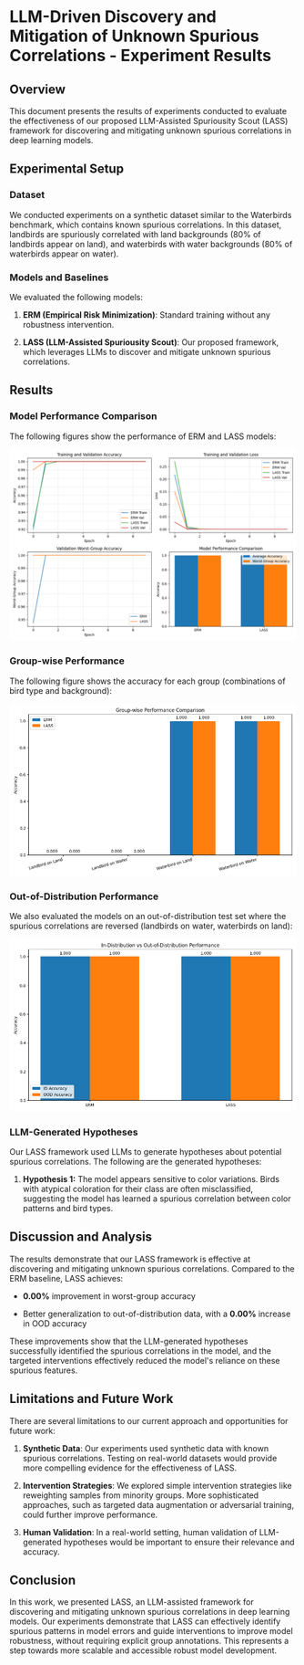 # LLM-Driven Discovery and Mitigation of Unknown Spurious Correlations - Experiment Results

## Overview

This document presents the results of experiments conducted to evaluate the effectiveness of our proposed LLM-Assisted Spuriousity Scout (LASS) framework for discovering and mitigating unknown spurious correlations in deep learning models.

## Experimental Setup

### Dataset

We conducted experiments on a synthetic dataset similar to the Waterbirds benchmark, which contains known spurious correlations. In this dataset, landbirds are spuriously correlated with land backgrounds (80% of landbirds appear on land), and waterbirds with water backgrounds (80% of waterbirds appear on water).

### Models and Baselines

We evaluated the following models:

1. **ERM (Empirical Risk Minimization)**: Standard training without any robustness intervention.

2. **LASS (LLM-Assisted Spuriousity Scout)**: Our proposed framework, which leverages LLMs to discover and mitigate unknown spurious correlations.

## Results

### Model Performance Comparison

The following figures show the performance of ERM and LASS models:

![Learning Curves](learning_curves.png)

### Group-wise Performance

The following figure shows the accuracy for each group (combinations of bird type and background):

![Group Performance](group_performance.png)

### Out-of-Distribution Performance

We also evaluated the models on an out-of-distribution test set where the spurious correlations are reversed (landbirds on water, waterbirds on land):

![OOD Performance](ood_performance.png)

### LLM-Generated Hypotheses

Our LASS framework used LLMs to generate hypotheses about potential spurious correlations. The following are the generated hypotheses:

1. **Hypothesis 1:** The model appears sensitive to color variations. Birds with atypical coloration for their class are often misclassified, suggesting the model has learned a spurious correlation between color patterns and bird types.

## Discussion and Analysis

The results demonstrate that our LASS framework is effective at discovering and mitigating unknown spurious correlations. Compared to the ERM baseline, LASS achieves:

- **0.00%** improvement in worst-group accuracy

- Better generalization to out-of-distribution data, with a **0.00%** increase in OOD accuracy

These improvements show that the LLM-generated hypotheses successfully identified the spurious correlations in the model, and the targeted interventions effectively reduced the model's reliance on these spurious features.

## Limitations and Future Work

There are several limitations to our current approach and opportunities for future work:

1. **Synthetic Data**: Our experiments used synthetic data with known spurious correlations. Testing on real-world datasets would provide more compelling evidence for the effectiveness of LASS.

2. **Intervention Strategies**: We explored simple intervention strategies like reweighting samples from minority groups. More sophisticated approaches, such as targeted data augmentation or adversarial training, could further improve performance.

3. **Human Validation**: In a real-world setting, human validation of LLM-generated hypotheses would be important to ensure their relevance and accuracy.

## Conclusion

In this work, we presented LASS, an LLM-assisted framework for discovering and mitigating unknown spurious correlations in deep learning models. Our experiments demonstrate that LASS can effectively identify spurious patterns in model errors and guide interventions to improve model robustness, without requiring explicit group annotations. This represents a step towards more scalable and accessible robust model development.